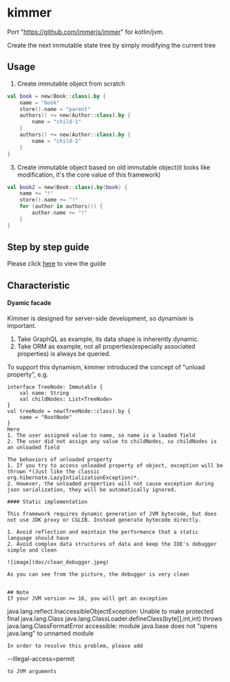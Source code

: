 # kimmer

Port "https://github.com/immerjs/immer" for kotlin/jvm.

Create the next immutable state tree by simply modifying the current tree

## Usage

1. Create immutable object from scratch
```kt
val book = new(Book::class).by {
    name = "book"
    store().name = "parent"
    authors() += new(Author::class).by {
        name = "child-1"
    }
    authors() += new(Author::class).by {
        name = "child-2"
    }
}
```

3. Create immutable object based on old immutable object(it looks like modification, it's the core value of this framework)
```kt
val book2 = new(Book::class).by(book) {
    name += "!"
    store().name += "!"
    for (author in authors()) {
        author.name += "!"
    }
}
```

## Step by step guide
Please click [here](doc/get-started.md) to view the guide

## Characteristic

#### Dyamic facade

Kimmer is designed for server-side development, so dynamism is important.

1. Take GraphQL as example, its data shape is inherently dynamic.
2. Take ORM as example, not all properties(especially associated properties) is always be queried.

To support this dynamism, kimmer introduced the concept of "unload property", e.g.
```
interface TreeNode: Immutable {
    val name: String
    val childNodes: List<TreeNode>
}
val treeNode = new(TreeNode::class).by {
    name = "RootNode"
}
Here
1. The user assigned value to name, so name is a loaded field
2. The user did not assign any value to childNodes, so childNodes is an unloaded field

The behaviors of unloaded property
1. If you try to access unloaded property of object, exception will be thrown *(Just like the classic org.hibernate.LazyIntializationException)*.
2. However, the unloaded properties will not cause exception during json serialization, they will be automatically ignored.

#### Static implementation

This framework requires dynamic generation of JVM bytecode, but does not use JDK proxy or CGLIB. Instead generate bytecode directly.

1. Avoid reflection and maintain the performance that a static language should have
2. Avoid complex data structures of data and keep the IDE's debugger simple and clean

![image](doc/clean_debugger.jpeg)

As you can see from the picture, the debugger is very clean


## Note
If your JVM version >= 16, you will get an exception
```
java.lang.reflect.InaccessibleObjectException: Unable to make protected final java.lang.Class java.lang.ClassLoader.defineClass(byte[],int,int) throws java.lang.ClassFormatError accessible: module java.base does not "opens java.lang" to unnamed module 
```
In order to resolve this problem, please add 
```
--illegal-access=permit
```
to JVM arguments
